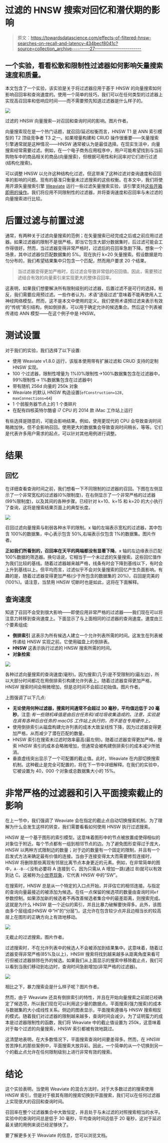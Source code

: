 # 过滤的 HNSW 搜索对回忆和潜伏期的影响

> 原文：<https://towardsdatascience.com/effects-of-filtered-hnsw-searches-on-recall-and-latency-434becf8041c?source=collection_archive---------27----------------------->

## 一个实验，看看松散和限制性过滤器如何影响矢量搜索速度和质量。

本文包含了一个实验，该实验是关于将过滤器应用于基于 HNSW 的向量搜索如何影响召回率和查询速度的。使用一个简单的技巧，我们可以在任何类型的过滤器上实现高召回率和低响应时间——而不需要预先知道过滤器是什么样子的。

![](img/1459549e9e86d36d0eef7630c3406f96.png)

过滤的 HNSW 向量搜索—对召回和查询时间的影响。图片作者。

向量搜索现在是一个热门话题，就召回/延迟权衡而言，HNSW T1 是 ANN 索引模型的 T2 顶级竞争者 T3 之一。如果增量构建和 CRUD 操作很重要——矢量搜索引擎通常就是这种情况——HNSW 通常被认为是最佳选择。在现实生活中，向量搜索经常需要过滤。例如，在一个电子商务应用程序中，用户可能希望找到与当前购物车中的商品相关的商品(向量搜索)，但根据可用性和利润率对它们进行过滤(结构化搜索)。

可以调整 HNSW 以允许这种结构化过滤，但这带来了这种过滤对查询速度和召回率的影响的问题。现有的基准只衡量未过滤搜索的这些权衡。在本文中，我们将使用开源矢量搜索引擎 [Weaviate](https://www.semi.technology/developers/weaviate/current/) 运行一些过滤矢量搜索实验，该引擎支持[这些开箱即用的操作](https://www.semi.technology/developers/weaviate/current/graphql-references/filters.html#where-filter)。我们将应用不同限制性的过滤器，并将查询速度和召回率与未过滤的向量搜索进行比较。

# 后置过滤与前置过滤

通常，有两种关于过滤向量搜索的范例；在矢量搜索已经完成之后或之前应用过滤器。如果过滤器的限制不是很严格，即当它包含大部分数据集时，后过滤可能会工作得很好。然而，当过滤器变得非常严格时，过滤后的召回率急剧下降。想象一个场景，其中过滤器仅匹配数据集的 5%。现在执行 k=20 矢量搜索。假设数据是均匀分布的，我们希望结果集中只包含一个匹配，然而用户要求 20 个结果。

> 当过滤器变得更加严格时，后过滤会导致非常低的召回值。因此，需要预过滤结合有效的向量索引来实现更大的整体召回率。

这表明，如果我们想要解决所有限制级别的过滤器，后置过滤不是可行的选择。相反，我们需要应用预过滤。一些作者认为，术语“逐级过滤”意味着不能再使用人工神经网络模型。然而，这不是本文中使用的定义。我们使用术语预过滤来表示有效的“传统”索引结构，例如倒排表，可以用于确定允许的候选集合。然后这个列表被传递给 ANN 模型——在这个例子中是 HNSW。

# 测试设置

对于我们的实验，我们选择了以下设置:

*   使用 Weaviate v1.8.0 运行，该版本使用带有扩展过滤和 CRUD 支持的定制 HNSW 实现。
*   100 个过滤器，限制性增量为 1%(0%限制性->100%数据集包含在过滤器中，99%限制性-> 1%数据集包含在过滤器中)
*   带有随机 256d 向量的 250k 对象
*   Weaviate 的默认 HNSW 构造设置(`efConstruction=128, maxConnections=64`)
*   1 个弱服务器节点上的 1 个类碎片
*   在配有四核英特尔酷睿 i7 CPU 的 2014 款 iMac 工作站上运行

有些选择是随意的，可能会影响结果。例如，使用更现代的 CPU 会导致查询时间略微加快，但不会影响召回。使用更大的数据集会导致查询时间稍长，等等。它们是代表许多用户需求的起点，可以针对其他用例进行调整。

# 结果

## 回忆

在详细查看查询时间之前，我们想看一下不同限制的过滤器的召回。下图在左侧显示了一个非常宽松的过滤器(0%限制度)，在右侧显示了一个非常严格的过滤器(99%限制度)，以及其间的各种步骤。已经针对 k=10、k=15 和 k=20 的大小执行了查询，这将是搜索结果页面上的典型长度。

![](img/d1ab383a3a3f09f45793ec5dca05e193.png)

召回过滤向量搜索与削弱各种水平的限制。x 轴的左端表示宽松的过滤器，其中包含 100%的数据集，中心表示包含 50%,右端表示仅包含 1%的数据集。图片作者。

**正如我们所看到的，召回率在天平的两端都没有显著下降**。x 轴的左边缘表示匹配 100%数据的筛选器。换句话说，它相当于一个未过滤的矢量搜索。这些回忆值作为我们比较的基线。随着过滤器越来越严格，线条有时会下降到基线以下，有时会上升到基线以上。但平均而言，过滤似乎不会对矢量搜索的回忆产生负面影响。有趣的是，随着过滤器变得更加严格(少于所包含的数据集的 20%)，召回是完美的(100%)。请注意，当禁用 HNSW 切断时也是如此，这将在下面解释。

## 查询速度

知道了召回不会受到很大影响——即使应用非常严格的过滤器——我们现在可以将注意力转移到查询速度上。下面显示了与上面相同的过滤器的查询速度。速度由三个要素组成:

*   **倒排索引** 这表示为所有候选人建立一个允许列表所需的时间。这发生在列表被传递给 HNSW 实现之前。它使用磁盘上的倒排表。
*   **HNSW**
    这表示执行过滤的 HNSW 搜索所需的时间。
*   **对象检索**

![](img/343ee481127f6cfa4e9fef9487453963.png)

各种过滤向量搜索的查询速度(毫秒)。因为搜索(几乎)是不受限制的(最左边)，所以大部分时间都花在用倒排索引构建允许列表上。随着过滤器变得更加严格，HNSW 搜索时间会稍微增加，但是总时间不会超过初始值。图片作者。

上图强调了以下几点:

*   **无论使用何种过滤器，搜索时间通常不会超过 30 毫秒，平均值远低于 20 毫秒**。注意:*有一些随机峰值是由后台任务和/或垃圾收集造成的。注意，实验是在具有各种后台任务的 macOS 工作站上执行的，而不是在专用硬件上。*
*   使用倒排索引从磁盘构建允许列表的成本大致呈线性下降，因为过滤器变得更加严格，从而减少了潜在匹配的数量。
*   HNSW 索引在搜索未过滤时效率最高(最左侧)。随着过滤器变得更加严格，搜索 HNSW 索引的成本会略微增加，但通常会被构建倒排索引的成本减少所抵消。
*   垂直虚线突出显示了一个可配置的截止值。此时，Weaviate 在内部切换搜索机制。这种截止是完全可配置的，将在下一节中详细解释。在我们的实验中，它被设置为 40，000 个对象或总数据集大小的 15%。

# 非常严格的过滤器和引入平面搜索截止的影响

在上一节中，我们强调了 Weaviate 会在指定的截止点自动切换搜索机制。为了理解为什么会发生这样的转变，我们需要看看如何使用 HNSW 执行过滤搜索。

HNSW 是一个基于图形的索引模型。这意味着图形中的节点被放置成使得相似的对象位于附近。每个节点都有一组到相邻节点的边。为了避免图形变得过于庞大，HNSW 以两种方式限制边的数量；对于边的数量有一个固定的限制，并且有一个启发式方法来确定最有价值的连接。当由于连接变得太大而需要修剪连接时，HNSW 将删除那些离现有邻居比离节点本身更近的元素。例如，在非常简单的图中，`A--B--C`没有必要将 A 连接到 C，因为只需从 A 增加一跳(通过 B)就可以有效到达 C。这被称为[小世界现象](https://en.wikipedia.org/wiki/Small-world_experiment)，它代表 HNSW 中的“SW”。

在搜索时，HNSW 总是从一个特定的入口点开始，并评估它的相邻连接。与指定的查询向量最接近的被添加为候选。在任一点保留的候选项的数量由查询时间`ef`参数控制。如果添加新的候选者不再改善候选者集合中的最差距离，则搜索完成。这就是为什么 HNSW 是一个近似的索引，并且比暴力破解要快得多。此外，该图由多个层组成(HNSW 中“H”的“分层”)。这允许在包含较少点并且边相当长的较高层上在图形的正确方向上有效地移动。

![](img/6d38f19eb0223a21f2e513e9642ea897.png)

无截止的过滤搜索。图片作者。

过滤搜索时，不在允许列表中的候选人不会被添加到结果集中。这意味着，随着过滤器变得非常严格(85%及以上)，HNSW 搜索将找到越来越多从距离角度来看可行但被过滤器排除在外的候选。如果我们从上面显示的搜索中移除截止点，我们可以看到当我们移动到右边时，查询时间急剧增加(非常严格的过滤器)。

![](img/eb15243637329ede3538ac2609628b6f.png)

相比之下，暴力搜索会是什么样子呢？图片作者。

然而，由于 Weaviate 还具有倒排索引的特性，并且在开始向量搜索之前就已经确定了候选项，所以我们现在可以利用这少量的数据点。平面搜索(强力搜索)的成本与数据集的大小成线性关系。侧边的图表显示，平面搜索遵循与 HNSW 搜索相反的模式。随着我们对过滤器的限制越来越多，查询时间会减少。为了证明蛮力的成本是过滤器限制性的函数，我们将 Weaviate 中的截止值设置为 250k，这意味着对于每个过滤的向量搜索，HNSW 索引都被有效地跳过。

这清楚地表明，在大多数情况下，平面搜索查询时间要差得多。然而，在 HNSW 苦苦挣扎的那些案例中，平面搜索大放异彩。因此，一个简单的从一个切换到另一个的截止点允许在任何限制级别上进行非常有效的搜索。

# 结论

这个实验表明，当使用 Weaviate 的混合方法时，对于大多数过滤的搜索使用 HNSW 索引，但是对于极其有限的搜索切换到平面搜索，我们可以在任何过滤器上实现很大的召回和查询时间。

召回率在整个过滤器集合中大致恒定，并且处于与未过滤的对照搜索相当的水平。实验中的查询时间总是低于 30 毫秒，平均查询时间远低于 20 毫秒，这对于延迟最关键的用例来说已经足够快了。

要了解更多关于 Weaviate 的信息，您可以浏览文档。